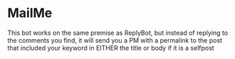 MailMe
=============

This bot works on the same premise as ReplyBot, but instead of replying to the comments you find, it will send you a PM with a permalink to the post that included your keyword in EITHER the title or body if it is a selfpost